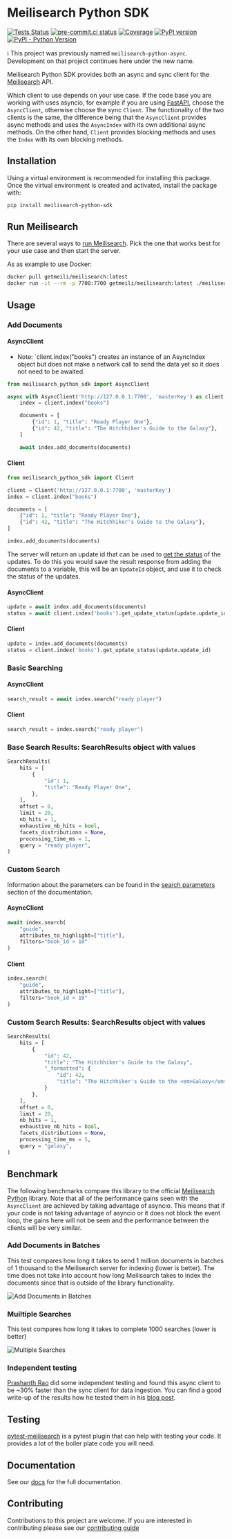 # Meilisearch Python SDK

[![Tests Status](https://github.com/sanders41/meilisearch-python-sdk/workflows/Testing/badge.svg?branch=main&event=push)](https://github.com/sanders41/meilisearch-python-sdk/actions?query=workflow%3ATesting+branch%3Amain+event%3Apush)
[![pre-commit.ci status](https://results.pre-commit.ci/badge/github/sanders41/meilisearch-python-sdk/main.svg)](https://results.pre-commit.ci/latest/github/sanders41/meilisearch-python-sdk/main)
[![Coverage](https://codecov.io/github/sanders41/meilisearch-python-sdk/coverage.svg?branch=main)](https://codecov.io/gh/sanders41/meilisearch-python-sdk)
[![PyPI version](https://badge.fury.io/py/meilisearch-python-sdk.svg)](https://badge.fury.io/py/meilisearch-python-sdk)
[![PyPI - Python Version](https://img.shields.io/pypi/pyversions/meilisearch-python-sdk?color=5cc141)](https://github.com/sanders41/meilisearch-python-sdk)

:information_source: This project was previously named `meilisearch-python-async`. Development on
that project continues here under the new name.

Meilisearch Python SDK provides both an async and sync client for the
[Meilisearch](https://github.com/meilisearch/meilisearch) API.

Which client to use depends on your use case. If the code base you are working with uses asyncio,
for example if you are using [FastAPI](https://fastapi.tiangolo.com/), choose the `AsyncClient`,
otherwise choose the sync `Client`. The functionality of the two clients is the same, the difference
being that the `AsyncClient` provides async methods and uses the `AsyncIndex` with its own
additional async methods. On the other hand, `Client` provides blocking methods and uses the `Index`
with its own blocking methods.

## Installation

Using a virtual environment is recommended for installing this package. Once the virtual
environment is created and activated, install the package with:

```sh
pip install meilisearch-python-sdk
```

## Run Meilisearch

There are several ways to
[run Meilisearch](https://www.meilisearch.com/docs/learn/getting_started/installation).
Pick the one that works best for your use case and then start the server.

As as example to use Docker:

```sh
docker pull getmeili/meilisearch:latest
docker run -it --rm -p 7700:7700 getmeili/meilisearch:latest ./meilisearch --master-key=masterKey
```

## Usage

### Add Documents

#### AsyncClient

- Note: `client.index("books") creates an instance of an AsyncIndex object but does not make a
  network call to send the data yet so it does not need to be awaited.

```py
from meilisearch_python_sdk import AsyncClient

async with AsyncClient('http://127.0.0.1:7700', 'masterKey') as client:
    index = client.index("books")

    documents = [
        {"id": 1, "title": "Ready Player One"},
        {"id": 42, "title": "The Hitchhiker's Guide to the Galaxy"},
    ]

    await index.add_documents(documents)
```

#### Client

```py
from meilisearch_python_sdk import Client

client = Client('http://127.0.0.1:7700', 'masterKey')
index = client.index("books")

documents = [
    {"id": 1, "title": "Ready Player One"},
    {"id": 42, "title": "The Hitchhiker's Guide to the Galaxy"},
]

index.add_documents(documents)
```

The server will return an update id that can be used to
[get the status](https://www.meilisearch.com/docs/reference/api/tasks#status)
of the updates. To do this you would save the result response from adding the documents to a
variable, this will be an `UpdateId` object, and use it to check the status of the updates.

#### AsyncClient

```py
update = await index.add_documents(documents)
status = await client.index('books').get_update_status(update.update_id)
```

#### Client

```py
update = index.add_documents(documents)
status = client.index('books').get_update_status(update.update_id)
```

### Basic Searching

#### AsyncClient

```py
search_result = await index.search("ready player")
```

#### Client

```py
search_result = index.search("ready player")
```

### Base Search Results: SearchResults object with values

```py
SearchResults(
    hits = [
        {
            "id": 1,
            "title": "Ready Player One",
        },
    ],
    offset = 0,
    limit = 20,
    nb_hits = 1,
    exhaustive_nb_hits = bool,
    facets_distributionn = None,
    processing_time_ms = 1,
    query = "ready player",
)
```

### Custom Search

Information about the parameters can be found in the
[search parameters](https://docs.meilisearch.com/reference/features/search_parameters.html) section
of the documentation.

#### AsyncClient

```py
await index.search(
    "guide",
    attributes_to_highlight=["title"],
    filters="book_id > 10"
)
```

#### Client

```py
index.search(
    "guide",
    attributes_to_highlight=["title"],
    filters="book_id > 10"
)
```

### Custom Search Results: SearchResults object with values

```py
SearchResults(
    hits = [
        {
            "id": 42,
            "title": "The Hitchhiker's Guide to the Galaxy",
            "_formatted": {
                "id": 42,
                "title": "The Hitchhiker's Guide to the <em>Galaxy</em>"
            }
        },
    ],
    offset = 0,
    limit = 20,
    nb_hits = 1,
    exhaustive_nb_hits = bool,
    facets_distributionn = None,
    processing_time_ms = 5,
    query = "galaxy",
)
```

## Benchmark

The following benchmarks compare this library to the official
[Meilisearch Python](https://github.com/meilisearch/meilisearch-python) library. Note that all
of the performance gains seen with the `AsyncClient` are achieved by taking advantage of asyncio.
This means that if your code is not taking advantage of asyncio or it does not block the event loop,
the gains here will not be seen and the performance between the clients will be very similar.

### Add Documents in Batches

This test compares how long it takes to send 1 million documents in batches of 1 thousand to the
Meilisearch server for indexing (lower is better). The time does not take into account how long
Meilisearch takes to index the documents since that is outside of the library functionality.

![Add Documents in Batches](https://raw.githubusercontent.com/sanders41/meilisearch-python-sdk/main/assets/add_in_batches.png)

### Muiltiple Searches

This test compares how long it takes to complete 1000 searches (lower is better)

![Multiple Searches](https://raw.githubusercontent.com/sanders41/meilisearch-python-sdk/main/assets/searches.png)

### Independent testing

[Prashanth Rao](https://github.com/prrao87) did some independent testing and found this async client
to be ~30% faster than the sync client for data ingestion. You can find a good write-up of the
results how he tested them in his [blog post](https://thedataquarry.com/posts/meilisearch-async/).

## Testing

[pytest-meilisearch](https://github.com/sanders41/pytest-meilisearch) is a pytest plugin that can
help with testing your code. It provides a lot of the boiler plate code you will need.

## Documentation

See our [docs](https://meilisearch-python-sdk.paulsanders.dev) for the full documentation.

## Contributing

Contributions to this project are welcome. If you are interested in contributing please see our
[contributing guide](CONTRIBUTING.md)
